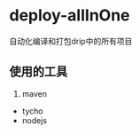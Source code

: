 deploy-allInOne
===============

自动化编译和打包drip中的所有项目

使用的工具
--------------

1. maven
* tycho
* nodejs